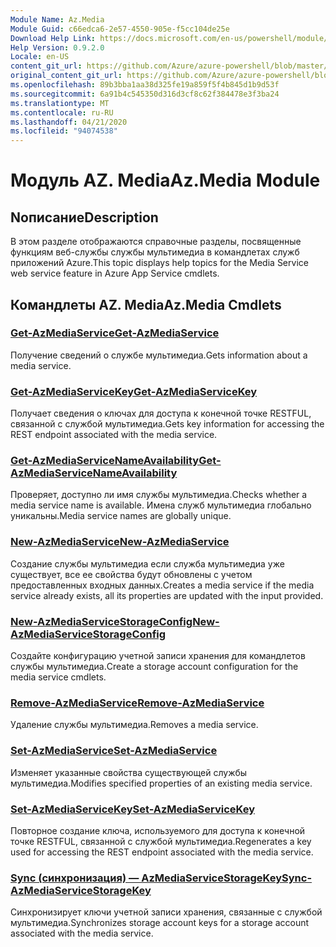 ```yaml
---
Module Name: Az.Media
Module Guid: c66edca6-2e57-4550-905e-f5cc104de25e
Download Help Link: https://docs.microsoft.com/en-us/powershell/module/az.media
Help Version: 0.9.2.0
Locale: en-US
content_git_url: https://github.com/Azure/azure-powershell/blob/master/src/Media/Media/help/Az.Media.md
original_content_git_url: https://github.com/Azure/azure-powershell/blob/master/src/Media/Media/help/Az.Media.md
ms.openlocfilehash: 89b3bba1aa38d325fe19a859f5f4b845d1b9d53f
ms.sourcegitcommit: 6a91b4c545350d316d3cf8c62f384478e3f3ba24
ms.translationtype: MT
ms.contentlocale: ru-RU
ms.lasthandoff: 04/21/2020
ms.locfileid: "94074538"
---
```

# <span data-ttu-id="c675b-101">Модуль AZ. Media</span><span class="sxs-lookup"><span data-stu-id="c675b-101">Az.Media Module</span></span>
## <span data-ttu-id="c675b-102">Nописание</span><span class="sxs-lookup"><span data-stu-id="c675b-102">Description</span></span>
<span data-ttu-id="c675b-103">В этом разделе отображаются справочные разделы, посвященные функциям веб-службы службы мультимедиа в командлетах служб приложений Azure.</span><span class="sxs-lookup"><span data-stu-id="c675b-103">This topic displays help topics for the Media Service web service feature in Azure App Service cmdlets.</span></span>

## <span data-ttu-id="c675b-104">Командлеты AZ. Media</span><span class="sxs-lookup"><span data-stu-id="c675b-104">Az.Media Cmdlets</span></span>
### [<span data-ttu-id="c675b-105">Get-AzMediaService</span><span class="sxs-lookup"><span data-stu-id="c675b-105">Get-AzMediaService</span></span>](Get-AzMediaService.md)
<span data-ttu-id="c675b-106">Получение сведений о службе мультимедиа.</span><span class="sxs-lookup"><span data-stu-id="c675b-106">Gets information about a media service.</span></span>

### [<span data-ttu-id="c675b-107">Get-AzMediaServiceKey</span><span class="sxs-lookup"><span data-stu-id="c675b-107">Get-AzMediaServiceKey</span></span>](Get-AzMediaServiceKey.md)
<span data-ttu-id="c675b-108">Получает сведения о ключах для доступа к конечной точке RESTFUL, связанной с службой мультимедиа.</span><span class="sxs-lookup"><span data-stu-id="c675b-108">Gets key information for accessing the REST endpoint associated with the media service.</span></span>

### [<span data-ttu-id="c675b-109">Get-AzMediaServiceNameAvailability</span><span class="sxs-lookup"><span data-stu-id="c675b-109">Get-AzMediaServiceNameAvailability</span></span>](Get-AzMediaServiceNameAvailability.md)
<span data-ttu-id="c675b-110">Проверяет, доступно ли имя службы мультимедиа.</span><span class="sxs-lookup"><span data-stu-id="c675b-110">Checks whether a media service name is available.</span></span>
<span data-ttu-id="c675b-111">Имена служб мультимедиа глобально уникальны.</span><span class="sxs-lookup"><span data-stu-id="c675b-111">Media service names are globally unique.</span></span>

### [<span data-ttu-id="c675b-112">New-AzMediaService</span><span class="sxs-lookup"><span data-stu-id="c675b-112">New-AzMediaService</span></span>](New-AzMediaService.md)
<span data-ttu-id="c675b-113">Создание службы мультимедиа если служба мультимедиа уже существует, все ее свойства будут обновлены с учетом предоставленных входных данных.</span><span class="sxs-lookup"><span data-stu-id="c675b-113">Creates a media service if the media service already exists, all its properties are updated with the input provided.</span></span>

### [<span data-ttu-id="c675b-114">New-AzMediaServiceStorageConfig</span><span class="sxs-lookup"><span data-stu-id="c675b-114">New-AzMediaServiceStorageConfig</span></span>](New-AzMediaServiceStorageConfig.md)
<span data-ttu-id="c675b-115">Создайте конфигурацию учетной записи хранения для командлетов службы мультимедиа.</span><span class="sxs-lookup"><span data-stu-id="c675b-115">Create a storage account configuration for the media service cmdlets.</span></span>

### [<span data-ttu-id="c675b-116">Remove-AzMediaService</span><span class="sxs-lookup"><span data-stu-id="c675b-116">Remove-AzMediaService</span></span>](Remove-AzMediaService.md)
<span data-ttu-id="c675b-117">Удаление службы мультимедиа.</span><span class="sxs-lookup"><span data-stu-id="c675b-117">Removes a media service.</span></span>

### [<span data-ttu-id="c675b-118">Set-AzMediaService</span><span class="sxs-lookup"><span data-stu-id="c675b-118">Set-AzMediaService</span></span>](Set-AzMediaService.md)
<span data-ttu-id="c675b-119">Изменяет указанные свойства существующей службы мультимедиа.</span><span class="sxs-lookup"><span data-stu-id="c675b-119">Modifies specified properties of an existing media service.</span></span>

### [<span data-ttu-id="c675b-120">Set-AzMediaServiceKey</span><span class="sxs-lookup"><span data-stu-id="c675b-120">Set-AzMediaServiceKey</span></span>](Set-AzMediaServiceKey.md)
<span data-ttu-id="c675b-121">Повторное создание ключа, используемого для доступа к конечной точке RESTFUL, связанной с службой мультимедиа.</span><span class="sxs-lookup"><span data-stu-id="c675b-121">Regenerates a key used for accessing the REST endpoint associated with the media service.</span></span>

### [<span data-ttu-id="c675b-122">Sync (синхронизация) — AzMediaServiceStorageKey</span><span class="sxs-lookup"><span data-stu-id="c675b-122">Sync-AzMediaServiceStorageKey</span></span>](Sync-AzMediaServiceStorageKey.md)
<span data-ttu-id="c675b-123">Синхронизирует ключи учетной записи хранения, связанные с службой мультимедиа.</span><span class="sxs-lookup"><span data-stu-id="c675b-123">Synchronizes storage account keys for a storage account associated with the media service.</span></span>

